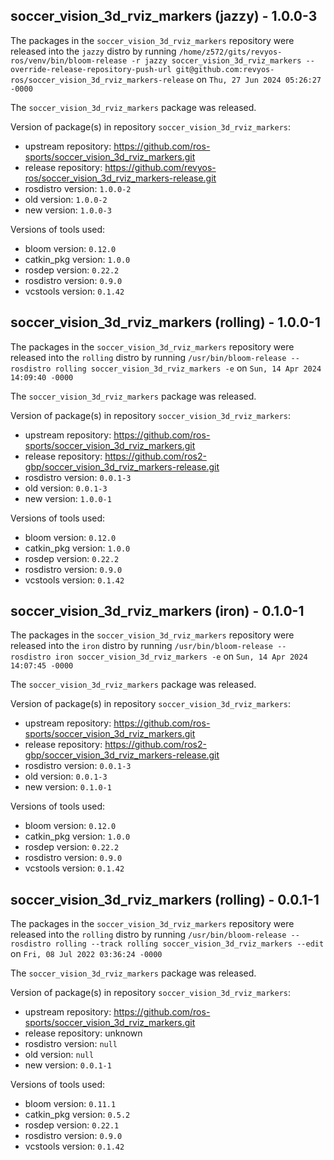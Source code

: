## soccer_vision_3d_rviz_markers (jazzy) - 1.0.0-3

The packages in the `soccer_vision_3d_rviz_markers` repository were released into the `jazzy` distro by running `/home/z572/gits/revyos-ros/venv/bin/bloom-release -r jazzy soccer_vision_3d_rviz_markers --override-release-repository-push-url git@github.com:revyos-ros/soccer_vision_3d_rviz_markers-release` on `Thu, 27 Jun 2024 05:26:27 -0000`

The `soccer_vision_3d_rviz_markers` package was released.

Version of package(s) in repository `soccer_vision_3d_rviz_markers`:

- upstream repository: https://github.com/ros-sports/soccer_vision_3d_rviz_markers.git
- release repository: https://github.com/revyos-ros/soccer_vision_3d_rviz_markers-release.git
- rosdistro version: `1.0.0-2`
- old version: `1.0.0-2`
- new version: `1.0.0-3`

Versions of tools used:

- bloom version: `0.12.0`
- catkin_pkg version: `1.0.0`
- rosdep version: `0.22.2`
- rosdistro version: `0.9.0`
- vcstools version: `0.1.42`


## soccer_vision_3d_rviz_markers (rolling) - 1.0.0-1

The packages in the `soccer_vision_3d_rviz_markers` repository were released into the `rolling` distro by running `/usr/bin/bloom-release --rosdistro rolling soccer_vision_3d_rviz_markers -e` on `Sun, 14 Apr 2024 14:09:40 -0000`

The `soccer_vision_3d_rviz_markers` package was released.

Version of package(s) in repository `soccer_vision_3d_rviz_markers`:

- upstream repository: https://github.com/ros-sports/soccer_vision_3d_rviz_markers.git
- release repository: https://github.com/ros2-gbp/soccer_vision_3d_rviz_markers-release.git
- rosdistro version: `0.0.1-3`
- old version: `0.0.1-3`
- new version: `1.0.0-1`

Versions of tools used:

- bloom version: `0.12.0`
- catkin_pkg version: `1.0.0`
- rosdep version: `0.22.2`
- rosdistro version: `0.9.0`
- vcstools version: `0.1.42`


## soccer_vision_3d_rviz_markers (iron) - 0.1.0-1

The packages in the `soccer_vision_3d_rviz_markers` repository were released into the `iron` distro by running `/usr/bin/bloom-release --rosdistro iron soccer_vision_3d_rviz_markers -e` on `Sun, 14 Apr 2024 14:07:45 -0000`

The `soccer_vision_3d_rviz_markers` package was released.

Version of package(s) in repository `soccer_vision_3d_rviz_markers`:

- upstream repository: https://github.com/ros-sports/soccer_vision_3d_rviz_markers.git
- release repository: https://github.com/ros2-gbp/soccer_vision_3d_rviz_markers-release.git
- rosdistro version: `0.0.1-3`
- old version: `0.0.1-3`
- new version: `0.1.0-1`

Versions of tools used:

- bloom version: `0.12.0`
- catkin_pkg version: `1.0.0`
- rosdep version: `0.22.2`
- rosdistro version: `0.9.0`
- vcstools version: `0.1.42`


## soccer_vision_3d_rviz_markers (rolling) - 0.0.1-1

The packages in the `soccer_vision_3d_rviz_markers` repository were released into the `rolling` distro by running `/usr/bin/bloom-release --rosdistro rolling --track rolling soccer_vision_3d_rviz_markers --edit` on `Fri, 08 Jul 2022 03:36:24 -0000`

The `soccer_vision_3d_rviz_markers` package was released.

Version of package(s) in repository `soccer_vision_3d_rviz_markers`:

- upstream repository: https://github.com/ros-sports/soccer_vision_3d_rviz_markers.git
- release repository: unknown
- rosdistro version: `null`
- old version: `null`
- new version: `0.0.1-1`

Versions of tools used:

- bloom version: `0.11.1`
- catkin_pkg version: `0.5.2`
- rosdep version: `0.22.1`
- rosdistro version: `0.9.0`
- vcstools version: `0.1.42`


